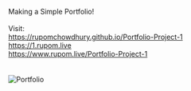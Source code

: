 Making a Simple Portfolio! <br> <br>
Visit: <br>
https://rupomchowdhury.github.io/Portfolio-Project-1 <br> https://1.rupom.live <br> https://www.rupom.live/Portfolio-Project-1
<br>
<br>
<br>
![Portfolio](https://files.rupom.live/static/media/img/Rupom-s-Portfolio.png)

